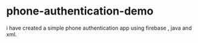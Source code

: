 # phone-authentication-demo
i have created a simple phone authentication app using firebase , java and xml.



